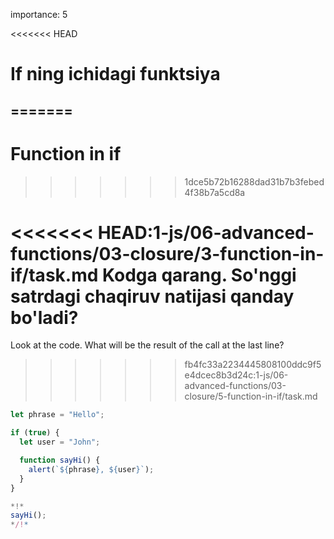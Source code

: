 importance: 5

<<<<<<< HEAD
# If ning ichidagi funktsiya
=======
---
# Function in if
>>>>>>> 1dce5b72b16288dad31b7b3febed4f38b7a5cd8a

<<<<<<< HEAD:1-js/06-advanced-functions/03-closure/3-function-in-if/task.md
Kodga qarang. So'nggi satrdagi chaqiruv natijasi qanday bo'ladi?
=======
Look at the code. What will be the result of the call at the last line?
>>>>>>> fb4fc33a2234445808100ddc9f5e4dcec8b3d24c:1-js/06-advanced-functions/03-closure/5-function-in-if/task.md

```js run
let phrase = "Hello";

if (true) {
  let user = "John";

  function sayHi() {
    alert(`${phrase}, ${user}`);
  }
}

*!*
sayHi();
*/!*
```
